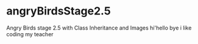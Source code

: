 # angryBirdsStage2.5
Angry Birds stage 2.5 with Class Inheritance and Images
hi'hello bye 
i like coding
my teacher 